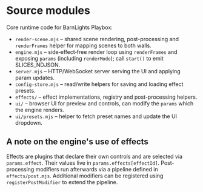 # Source modules

Core runtime code for BarnLights Playbox:

- `render-scene.mjs` – shared scene rendering, post-processing and `renderFrames` helper for mapping scenes to both walls.
- `engine.mjs` – side‑effect‑free render loop using `renderFrames` and exposing `params` (including `renderMode`); call `start()` to emit SLICES_NDJSON.
- `server.mjs` – HTTP/WebSocket server serving the UI and applying param updates.
- `config-store.mjs` – read/write helpers for saving and loading effect presets.
- `effects/` – effect implementations, registry and post-processing helpers.
- `ui/` – browser UI for preview and controls, can modify the `params` which the engine renders.
- `ui/presets.mjs` – helper to fetch preset names and update the UI dropdown.

## A note on the engine's use of effects

Effects are plugins that declare their own controls and are selected via `params.effect`.
Their values live in `params.effects[effectId]`.
Post-processing modifiers run afterwards via a pipeline defined in `effects/post.mjs`.
Additional modifiers can be registered using `registerPostModifier` to extend the pipeline.
